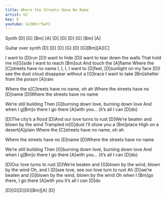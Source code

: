 ```yaml
---
title: Where the Streets Have No Name
artist: U2
key: D
youtube: GzZWSrr5wFI
---
```

Synth
[D] [G] [Bm] [A]
[D] [G] [D] [G] [Bm] [A]

Guitar over synth
[D] 
[D]
[D] [G]
[D] [G][Bm][A][C]

I want to [D]run
[D]I want to hide
[D]I want to tear down the walls
That hold me in[G]side
I want to reach [Bm]out
And touch the [A]flame
Where the [C]streets have no name
I, I, I, I want to [D]feel,
[D]sunlight on my face
[D]I see the dust cloud disappear
without a [G]trace
I want to take [Bm]shelter
from the poison [A]rain

Where the s[C]treets have no name, oh ah
Where the streets have no [D]name
[D]Where the streets have no name

We’re still building
Then [G]burning down love, burning down love
And when I g[Bm]o there
I go there [A]with you...
(it’s all I can [D]do)

[D]The city’s a flood
[D]And our love turns to rust
[D]We’re beaten and blown by the wind
Trampled in[G]dust
I’ll show you a [Bm]place
High on a desert[A]plain
Where the [C]streets have no name, oh ah

Where the streets have no [D]name
[D]Where the streets have no name

We’re still building
Then [G]burning down love, burning down love
And when I g[Bm]o there
I go there [A]with you...
(it’s all I can [D]do)

[D]Our love turns to rust
[D]We’re beaten and [G]blown by the wind, blown by the wind
Oh, and I [D]see love, see our love turn to rust
Ah [D]we’re beaten and [G]blown by the wind, blown by the wind
Oh when I [Bm]go there, I go there [A]with you
It’s all I can [D]do

[D][G][D][G][Bm][A]
[D]
